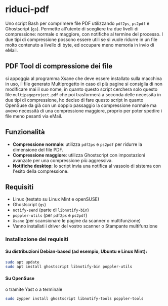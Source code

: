 # riduci-pdf
Uno script Bash per comprimere file PDF utilizzando `pdf2ps`, `ps2pdf` e Ghostscript (`gs`).  Permette all'utente di scegliere tra due livelli di compressione: normale o maggiore, con notifiche al termine del processo.
I due tipi di compressione possono essere utili se si vuole ridurre in un file molto contenuto a livello di byte, ed occupare meno memoria in invio di eMail.
## PDF Tool di compressione dei file
si appoggia al programma Xsane che deve essere installato sulla macchina in uso, il file generato Multiprogetto in caso di più pagine si consiglia di non modificare mai il suo nome, in quanto questo script cerchera solo questo file `multipageproject.pdf` che poi trasformerà a seconda delle necessita in due tipi di compressione, ho deciso di fare questo script in quanto OpenSuse da già con un doppio passaggio la compressione normale ma avevo necessità di una compressione maggiore, proprio per poter spedire i file meno pesanti via eMail.

## Funzionalità
- **Compressione normale**: utilizza `pdf2ps` e `ps2pdf` per ridurre la dimensione del file PDF.
- **Compressione maggiore**: utilizza Ghostscript con impostazioni avanzate per una compressione più aggressiva.
- **Notifiche desktop**: lo script invia una notifica al vassoio di sistema con l'esito della compressione.

## Requisiti
- Linux (testato su Linux Mint e openSUSE)
- Ghostscript (`gs`)
- `notify-send` (parte di `libnotify-bin`)
- `poppler-utils` (per `pdf2ps` e `ps2pdf`)
- `Xsane` (per scansionare le pagine da scanner o multifunzione)
- Vanno installati i driver del vostro scanner o Stampante multifunzione

### Installazione dei requisiti
#### Su distribuzioni Debian-based (ad esempio, Ubuntu e Linux Mint):
```bash
sudo apt update
sudo apt install ghostscript libnotify-bin poppler-utils
```
#### Su OpenSuse
o tramite Yast o a terminale
```bash
sudo zypper install ghostscript libnotify-tools poppler-tools
```

